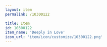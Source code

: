 ```yaml
---
layout: item
permalink: /10300122

title: Item
id: 10300122
item_name: 'Deeply in Love'
icon_url: 'item/icon/customize/10300122.png'
---
```


